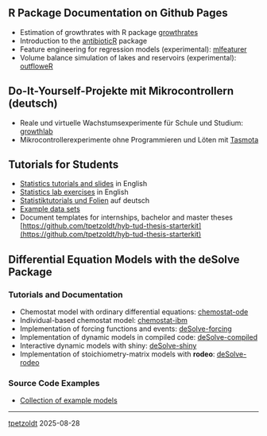 <!--
**tpetzoldt/tpetzoldt** is a ✨ _special_ ✨ repository because its `README.md` (this file) appears on your GitHub profile.
-->


## **R** Package Documentation on Github Pages

* Estimation of growthrates with R package [growthrates](https://tpetzoldt.github.io/growthrates/)
* Introduction to the [antibioticR](https://tpetzoldt.github.io/antibioticR) package
* Feature engineering for regression models (experimental): [mlfeaturer](https://tpetzoldt.github.io/mlfeaturer/)
* Volume balance simulation of lakes and reservoirs (experimental): [outfloweR](https://tpetzoldt.github.io/outfloweR/)

## Do-It-Yourself-Projekte mit Mikrocontrollern (deutsch)

* Reale und virtuelle Wachstumsexperimente für Schule und Studium: [growthlab](https://tpetzoldt.github.io/growthlab/)
* Mikrocontrollerexperimente ohne Programmieren und Löten mit [Tasmota](https://tpetzoldt.github.io/growthlab/doc/mikrocontroller-mit-tasmota.html)

## Tutorials for Students

* [Statistics tutorials and slides](https://tpetzoldt.github.io/elements/) in English
* [Statistics lab exercises](https://tpetzoldt.github.io/element-labs/) in English
* [Statistiktutorials und Folien](https://tpetzoldt.github.io/elements-de/) auf deutsch
* [Example data sets](https://tpetzoldt.github.io/datasets/)
* Document templates for internships, bachelor and master theses [https://github.com/tpetzoldt/hyb-tud-thesis-starterkit](https://github.com/tpetzoldt/hyb-tud-thesis-starterkit)

## Differential Equation Models with the  **deSolve** Package

### Tutorials and Documentation

* Chemostat model with ordinary differential equations: [chemostat-ode](https://tpetzoldt.github.io/chemostat/chemostat-ode.html)
* Individual-based chemostat model: [chemostat-ibm](https://tpetzoldt.github.io/chemostat/chemostat-ibm.html)
* Implementation of forcing functions and events: [deSolve-forcing](https://tpetzoldt.github.io/deSolve-forcing/deSolve-forcing.html)
* Implementation of dynamic models in compiled code: [deSolve-compiled](https://tpetzoldt.github.io/deSolve-compiled/deSolve-compiled.html)
* Interactive dynamic models with shiny: [deSolve-shiny](https://tpetzoldt.github.io/deSolve-shiny/deSolve-shiny.html)
* Implementation of stoichiometry-matrix models with **rodeo**: [deSolve-rodeo](https://tpetzoldt.github.io/deSolve-rodeo/rodeo-lv3.html)

### Source Code Examples

* [Collection of example models](https://github.com/tpetzoldt/dynamic-R-models)



---
[tpetzoldt](https://github.com/tpetzoldt) 2025-08-28
